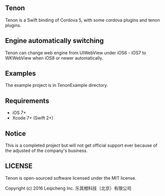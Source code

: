 Tenon
------------

Tenon is a Swift binding of Cordova 5, with some cordova plugins and tenon plugins.

## Engine automatically switching

Tenon can change web engine from UIWebView under iOS6 - iOS7 to WKWebView when iOS8 or newer automatically.

## Examples

The example project is in TenonExample directory.

## Requirements

* iOS 7+
* Xcode 7+ (Swift 2+)

## Notice

This is a completed project but will not get official support ever because of the adjusted of the company's business.

## LICENSE
Tenon is open-sourced software licensed under the MIT license.

Copyright (c) 2016 Leqicheng Inc. 乐其橙科技（北京）有限公司
